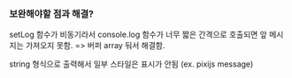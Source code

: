### 보완해야할 점과 해결?
setLog 함수가 비동기라서 console.log 함수가 너무 짧은 간격으로 호출되면 앞 메시지는 가져오지 못함. => 버퍼 array 둬서 해결함.

string 형식으로 출력해서 일부 스타일은 표시가 안됨 (ex. pixijs message)